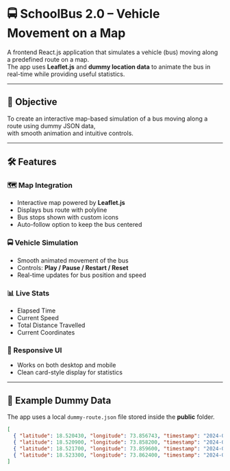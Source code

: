 # 🚍 SchoolBus 2.0 – Vehicle Movement on a Map

A frontend React.js application that simulates a vehicle (bus) moving along a predefined route on a map.  
The app uses **Leaflet.js** and **dummy location data** to animate the bus in real-time while providing useful statistics.

---

## 🎯 Objective
To create an interactive map-based simulation of a bus moving along a route using dummy JSON data,  
with smooth animation and intuitive controls.

---

## 🛠 Features

### 🗺 Map Integration
- Interactive map powered by **Leaflet.js**
- Displays bus route with polyline
- Bus stops shown with custom icons
- Auto-follow option to keep the bus centered

### 🚍 Vehicle Simulation
- Smooth animated movement of the bus  
- Controls: **Play / Pause / Restart / Reset**  
- Real-time updates for bus position and speed  

### 📊 Live Stats
- Elapsed Time  
- Current Speed  
- Total Distance Travelled  
- Current Coordinates  

### 📱 Responsive UI
- Works on both desktop and mobile  
- Clean card-style display for statistics  

---

## 📂 Example Dummy Data

The app uses a local `dummy-route.json` file stored inside the **public** folder.

```json
[
  { "latitude": 18.520430, "longitude": 73.856743, "timestamp": "2024-07-20T10:00:00Z", "stop": true },
  { "latitude": 18.520900, "longitude": 73.858200, "timestamp": "2024-07-20T10:00:10Z" },
  { "latitude": 18.521700, "longitude": 73.859600, "timestamp": "2024-07-20T10:00:20Z", "stop": true },
  { "latitude": 18.523300, "longitude": 73.862400, "timestamp": "2024-07-20T10:00:40Z" }
]
